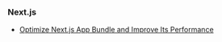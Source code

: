 ### Next.js
* [Optimize Next.js App Bundle and Improve Its Performance](https://www.syncfusion.com/blogs/post/optimize-next-js-app-bundle-improve-its-performance.aspx)